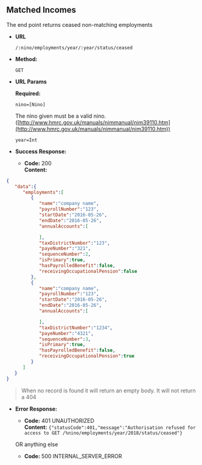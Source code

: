 Matched Incomes
----------------
  The end point returns ceased non-matching employments
  
* **URL**

  `/:nino/employments/year/:year/status/ceased`

* **Method:**
  
  `GET`
  
*  **URL Params**

   **Required:**
 
   `nino=[Nino]` 
   
   The nino given must be a valid nino. ([http://www.hmrc.gov.uk/manuals/nimmanual/nim39110.htm](http://www.hmrc.gov.uk/manuals/nimmanual/nim39110.htm))

   `year=Int`

* **Success Response:**

  * **Code:** 200 <br />
    **Content:** 

```json
{
   "data":{
      "employments":[
         {
            "name":"company name",
            "payrollNumber":"123",
            "startDate":"2016-05-26",
            "endDate":"2016-05-26",
            "annualAccounts":[

            ],
            "taxDistrictNumber":"123",
            "payeNumber":"321",
            "sequenceNumber":2,
            "isPrimary":true,
            "hasPayrolledBenefit":false,
            "receivingOccupationalPension":false
         },
         {
            "name":"company name",
            "payrollNumber":"123",
            "startDate":"2016-05-26",
            "endDate":"2016-05-26",
            "annualAccounts":[

            ],
            "taxDistrictNumber":"1234",
            "payeNumber":"4321",
            "sequenceNumber":3,
            "isPrimary":true,
            "hasPayrolledBenefit":false,
            "receivingOccupationalPension":true
         }
      ]
   }
}
```
 > When no record is found it will return an empty body. It will not return a 404

* **Error Response:**

  * **Code:** 401 UNAUTHORIZED <br />
    **Content:** `{"statusCode":401,"message":"Authorisation refused for access to GET /%nino/employments/year/2018/status/ceased"}`

  OR anything else
  
  * **Code:** 500 INTERNAL_SERVER_ERROR <br />


